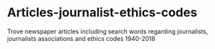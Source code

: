 # Articles-journalist-ethics-codes
Trove newspaper articles including search words regarding journalists, journalists associations and ethics codes 1940-2018
